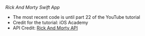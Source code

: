 *Rick And Morty Swift App*

- The most recent code is until part 22 of the YouTube tutorial
- Credit for the tutorial: iOS Academy
- API Credit: [Rick And Morty API](https://rickandmortyapi.com)

